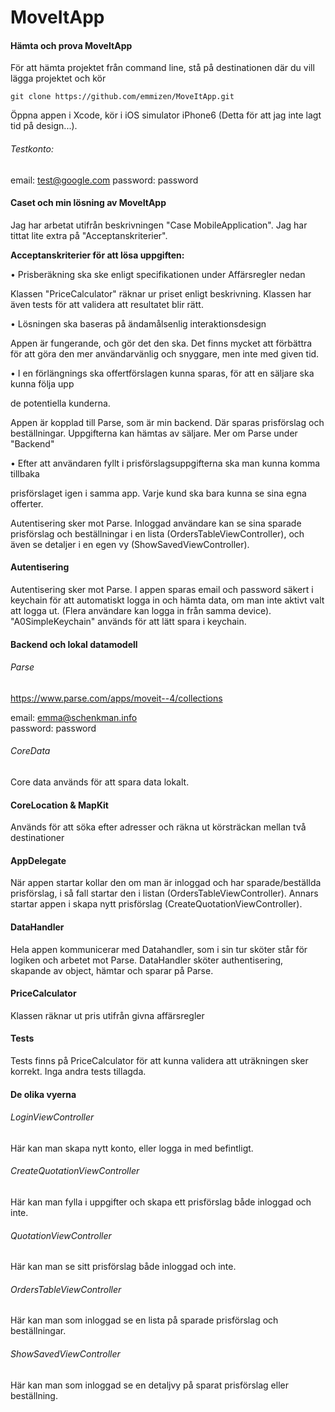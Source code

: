 # MoveItApp

#### Hämta och prova MoveItApp

För att hämta projektet från command line, stå på destinationen där du vill lägga projektet och kör 

    git clone https://github.com/emmizen/MoveItApp.git

Öppna appen i Xcode, kör i iOS simulator iPhone6 (Detta för att jag inte lagt tid på design...).

###### Testkonto:

email: test@google.com
 password: password

#### Caset och min lösning av MoveItApp

Jag har arbetat utifrån beskrivningen "Case MobileApplication". Jag har tittat lite extra på "Acceptanskriterier".

**Acceptanskriterier för att lösa uppgiften:**

• Prisberäkning ska ske enligt specifikationen under Affärsregler nedan 

Klassen "PriceCalculator" räknar ur priset enligt beskrivning. Klassen har även tests för att validera att resultatet blir rätt.

• Lösningen ska baseras på ändamålsenlig interaktionsdesign

Appen är fungerande, och gör det den ska. Det finns mycket att förbättra för att göra den mer användarvänlig och snyggare, men inte med given tid.

• I en förlängnings ska offertförslagen kunna sparas, för att en säljare ska kunna följa upp 

de potentiella kunderna. 

Appen är kopplad till Parse, som är min backend. Där sparas prisförslag och beställningar. Uppgifterna kan hämtas av säljare. Mer om Parse under "Backend"

• Efter att användaren fyllt i prisförslagsuppgifterna ska man kunna komma tillbaka 

prisförslaget igen i samma app. Varje kund ska bara kunna se sina egna offerter.

Autentisering sker mot Parse. Inloggad användare kan se sina sparade prisförslag och beställningar i en lista (OrdersTableViewController), och även se detaljer i en egen vy (ShowSavedViewController).

#### Autentisering

Autentisering sker mot Parse. I appen sparas email och password säkert i keychain för att automatiskt logga in och hämta data, om man inte aktivt valt att logga ut. (Flera användare kan logga in från samma device).
 "A0SimpleKeychain" används för att lätt spara i keychain.

#### Backend och lokal datamodell

###### Parse

https://www.parse.com/apps/moveit--4/collections
 
email: emma@schenkman.info  
 password: password

###### CoreData
 
Core data används för att spara data lokalt.

#### CoreLocation & MapKit

Används för att söka efter adresser och räkna ut körsträckan mellan två destinationer

#### AppDelegate

När appen startar kollar den om man är inloggad och har sparade/beställda prisförslag, i så fall startar den i listan (OrdersTableViewController). Annars startar appen i skapa nytt prisförslag (CreateQuotationViewController).

#### DataHandler

Hela appen kommunicerar med Datahandler, som i sin tur sköter står för logiken och arbetet mot Parse. 
 DataHandler sköter authentisering, skapande av object, hämtar och sparar på Parse.

#### PriceCalculator

Klassen räknar ut pris utifrån givna affärsregler

#### Tests

Tests finns på PriceCalculator för att kunna validera att uträkningen sker korrekt. Inga andra tests tillagda.

#### De olika vyerna

###### LoginViewController

Här kan man skapa nytt konto, eller logga in med befintligt.

###### CreateQuotationViewController

Här kan man fylla i uppgifter och skapa ett prisförslag både inloggad och inte.

###### QuotationViewController

Här kan man se sitt prisförslag både inloggad och inte.

###### OrdersTableViewController

Här kan man som inloggad se en lista på sparade prisförslag och beställningar.

###### ShowSavedViewController

Här kan man som inloggad se en detaljvy på sparat prisförslag eller beställning.


